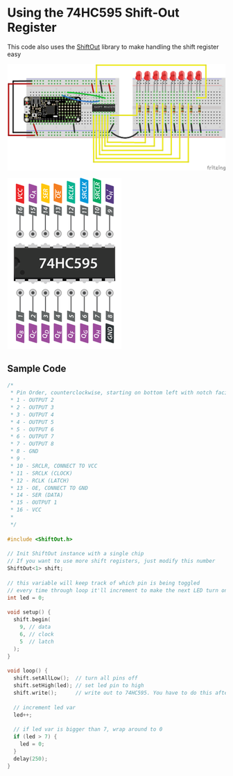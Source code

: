 # Using the 74HC595 Shift-Out Register

This code also uses the [ShiftOut](https://github.com/InfectedBytes/ArduinoShiftOut) library to make handling the shift register easy

![Circuit Image](Feather32u4_Shift_Out.png)


![74HC595 Pinout](Pinout-74HC595-Shift-Register.png)


## Sample Code

```c
/*
 * Pin Order, counterclockwise, starting on bottom left with notch facing left
 * 1 - OUTPUT 2
 * 2 - OUTPUT 3
 * 3 - OUTPUT 4
 * 4 - OUTPUT 5
 * 5 - OUTPUT 6
 * 6 - OUTPUT 7
 * 7 - OUTPUT 8
 * 8 - GND
 * 9 -
 * 10 - SRCLR, CONNECT TO VCC
 * 11 - SRCLK (CLOCK)
 * 12 - RCLK (LATCH)
 * 13 - OE, CONNECT TO GND
 * 14 - SER (DATA)
 * 15 - OUTPUT 1
 * 16 - VCC
 *
 */

#include <ShiftOut.h>

// Init ShiftOut instance with a single chip
// If you want to use more shift registers, just modify this number
ShiftOut<1> shift;

// this variable will keep track of which pin is being toggled
// every time through loop it'll increment to make the next LED turn on
int led = 0;

void setup() {
  shift.begin(
    9, // data
    6, // clock
    5  // latch
  );
}

void loop() {
  shift.setAllLow();  // turn all pins off
  shift.setHigh(led); // set led pin to high
  shift.write();      // write out to 74HC595. You have to do this after you've set everything

  // increment led var
  led++;

  // if led var is bigger than 7, wrap around to 0
  if (led > 7) {
    led = 0;
  }
  delay(250);
}
```

